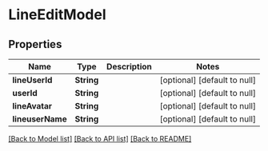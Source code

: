 # LineEditModel
## Properties

| Name | Type | Description | Notes |
|------------ | ------------- | ------------- | -------------|
| **lineUserId** | **String** |  | [optional] [default to null] |
| **userId** | **String** |  | [optional] [default to null] |
| **lineAvatar** | **String** |  | [optional] [default to null] |
| **lineuserName** | **String** |  | [optional] [default to null] |

[[Back to Model list]](../README.md#documentation-for-models) [[Back to API list]](../README.md#documentation-for-api-endpoints) [[Back to README]](../README.md)

